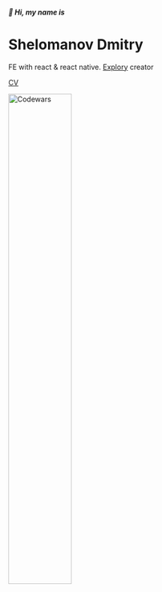##### 👋 Hi, my name is
# Shelomanov Dmitry

FE with react & react native. [Explory](https://explory.io/) creator

[CV](https://dmitryshelomanov.github.io/)


<a href="https://www.codewars.com/users/bq201">
  <img align="center" src="https://www.codewars.com/users/bq201/badges/large" alt="Codewars" width="50%" />
</a>

